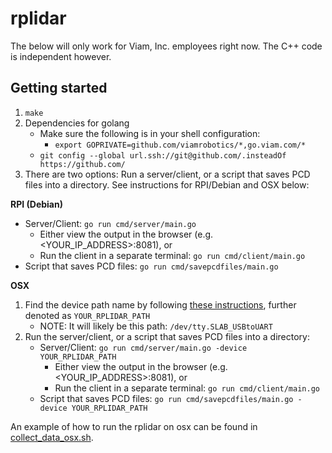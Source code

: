 
# rplidar
The below will only work for Viam, Inc. employees right now. The C++ code is independent however.

## Getting started

1. `make`
2. Dependencies for golang
    * Make sure the following is in your shell configuration:
        * `export GOPRIVATE=github.com/viamrobotics/*,go.viam.com/*`
    * `git config --global url.ssh://git@github.com/.insteadOf https://github.com/`
3. There are two options: Run a server/client, or a script that saves PCD files into a directory. See instructions for RPI/Debian and OSX below:

**RPI (Debian)**
* Server/Client: `go run cmd/server/main.go`
    * Either view the output in the browser (e.g. <YOUR_IP_ADDRESS>:8081), or
    * Run the client in a separate terminal: `go run cmd/client/main.go`
* Script that saves PCD files: `go run cmd/savepcdfiles/main.go`

**OSX**

1. Find the device path name by following [these instructions](https://stackoverflow.com/questions/48291366/how-to-find-dev-name-of-usb-device-for-serial-reading-on-mac-os), further denoted as `YOUR_RPLIDAR_PATH`
    * NOTE: It will likely be this path: `/dev/tty.SLAB_USBtoUART`
2. Run the server/client, or a script that saves PCD files into a directory:
    * Server/Client: `go run cmd/server/main.go -device YOUR_RPLIDAR_PATH`
        * Either view the output in the browser (e.g. <YOUR_IP_ADDRESS>:8081), or
        * Run the client in a separate terminal: `go run cmd/client/main.go`
    * Script that saves PCD files: `go run cmd/savepcdfiles/main.go -device YOUR_RPLIDAR_PATH`

An example of how to run the rplidar on osx can be found in [collect_data_osx.sh](./collect_data_osx.sh).